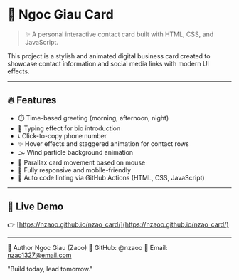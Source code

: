 # 🌟 Ngoc Giau Card

> ✨ A personal interactive contact card built with HTML, CSS, and JavaScript.

This project is a stylish and animated digital business card created to showcase contact information and social media links with modern UI effects.

---

## 🔥 Features

- ⏱️ Time-based greeting (morning, afternoon, night)
- 💬 Typing effect for bio introduction
- 📞 Click-to-copy phone number
- ✨ Hover effects and staggered animation for contact rows
- 🌫️ Wind particle background animation
- 🎯 Parallax card movement based on mouse
- 📱 Fully responsive and mobile-friendly
- 🧪 Auto code linting via GitHub Actions (HTML, CSS, JavaScript)

---

## 🚀 Live Demo

👉 [https://nzaoo.github.io/nzao_card/](https://nzaoo.github.io/nzao_card/)

---

👤 Author
Ngoc Giau (Zaoo)
🔗 GitHub: @nzaoo
📧 Email: nzao1327@email.com

"Build today, lead tomorrow."

